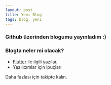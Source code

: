 ```yaml
---
layout: post
title: Yeni Blog
tags: blog, yeni
---
```


### Github üzerinden blogumu yayınladım :)

### Blogta neler mi olacak?

* [Flutter](https://flutter.dev) ile ilgili yazılar,
* Yazılıcımlar için ipuçları

Daha fazlası için takipte kalın.